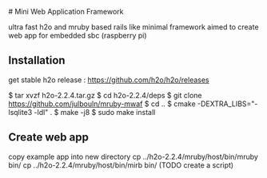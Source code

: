 # Mini Web Application Framework

ultra fast h2o and mruby based rails like minimal framework
aimed to create web app for embedded sbc (raspberry pi)

## Installation
get stable h2o release : https://github.com/h2o/h2o/releases

$ tar xvzf h2o-2.2.4.tar.gz
$ cd h2o-2.2.4/deps
$ git clone https://github.com/julbouln/mruby-mwaf
$ cd ..
$ cmake -DEXTRA_LIBS="-lsqlite3 -ldl" .
$ make -j8
$ sudo make install

## Create web app
copy example app into new directory
cp ../h2o-2.2.4/mruby/host/bin/mruby bin/
cp ../h2o-2.2.4/mruby/host/bin/mirb bin/
(TODO create a script)
